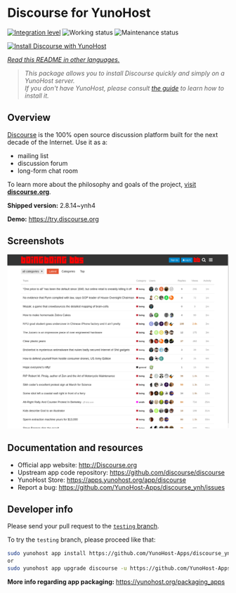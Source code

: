<!--
N.B.: This README was automatically generated by <https://github.com/YunoHost/apps/tree/master/tools/readme_generator>
It shall NOT be edited by hand.
-->

# Discourse for YunoHost

[![Integration level](https://dash.yunohost.org/integration/discourse.svg)](https://dash.yunohost.org/appci/app/discourse) ![Working status](https://ci-apps.yunohost.org/ci/badges/discourse.status.svg) ![Maintenance status](https://ci-apps.yunohost.org/ci/badges/discourse.maintain.svg)

[![Install Discourse with YunoHost](https://install-app.yunohost.org/install-with-yunohost.svg)](https://install-app.yunohost.org/?app=discourse)

*[Read this README in other languages.](./ALL_README.md)*

> *This package allows you to install Discourse quickly and simply on a YunoHost server.*  
> *If you don't have YunoHost, please consult [the guide](https://yunohost.org/install) to learn how to install it.*

## Overview

[Discourse](http://www.discourse.org) is the 100% open source discussion platform built for the next decade of the Internet. Use it as a:

- mailing list
- discussion forum
- long-form chat room

To learn more about the philosophy and goals of the project, [visit **discourse.org**](http://www.discourse.org).


**Shipped version:** 2.8.14~ynh4

**Demo:** <https://try.discourse.org>

## Screenshots

![Screenshot of Discourse](./doc/screenshots/screenshot.png)

## Documentation and resources

- Official app website: <http://Discourse.org>
- Upstream app code repository: <https://github.com/discourse/discourse>
- YunoHost Store: <https://apps.yunohost.org/app/discourse>
- Report a bug: <https://github.com/YunoHost-Apps/discourse_ynh/issues>

## Developer info

Please send your pull request to the [`testing` branch](https://github.com/YunoHost-Apps/discourse_ynh/tree/testing).

To try the `testing` branch, please proceed like that:

```bash
sudo yunohost app install https://github.com/YunoHost-Apps/discourse_ynh/tree/testing --debug
or
sudo yunohost app upgrade discourse -u https://github.com/YunoHost-Apps/discourse_ynh/tree/testing --debug
```

**More info regarding app packaging:** <https://yunohost.org/packaging_apps>
